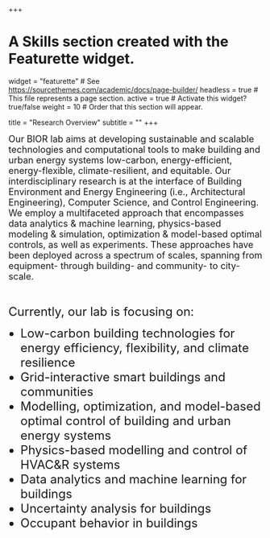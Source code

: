 +++
# A Skills section created with the Featurette widget.
widget = "featurette"  # See https://sourcethemes.com/academic/docs/page-builder/
headless = true  # This file represents a page section.
active = true  # Activate this widget? true/false
weight = 10  # Order that this section will appear.

title = "Research Overview"
subtitle = ""
+++

<div style="text-align: left"><font size="4">Our BIOR lab aims at developing sustainable and scalable technologies and computational tools to make building and urban energy systems low-carbon, energy-efficient, energy-flexible, climate-resilient, and equitable. Our interdisciplinary research is at the interface of Building Environment and Energy Engineering (i.e., Architectural Engineering), Computer Science, and Control Engineering. We employ a multifaceted approach that encompasses data analytics & machine learning, physics-based modeling & simulation, optimization & model-based optimal controls, as well as experiments. These approaches have been deployed across a spectrum of scales, spanning from equipment- through building- and community- to city-scale.</font> </div>
<p>&nbsp;</p>
<div style="text-align: left"><font size="5">Currently, our lab is focusing on:</font> </div>
<ul>
<div style="text-align: left"><font size="5"><li>Low-carbon building technologies for energy efficiency, flexibility, and climate resilience</li></font></div>
<div style="text-align: left"><font size="5"><li>Grid-interactive smart buildings and communities</li></font></div>
<div style="text-align: left"><font size="5"><li>Modelling, optimization, and model-based optimal control of building and urban energy systems</li></font></div>
<div style="text-align: left"><font size="5"><li>Physics-based modelling and control of HVAC&R systems</li></font></div>
<div style="text-align: left"><font size="5"><li>Data analytics and machine learning for buildings</li></font></div>
<div style="text-align: left"><font size="5"><li>Uncertainty analysis for buildings</li></font></div>
<div style="text-align: left"><font size="5"><li>Occupant behavior in buildings</li></font></div>
</ul>
